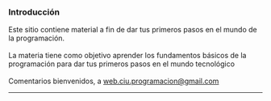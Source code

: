 ### Introducción
Este sitio contiene material a fin de dar tus primeros pasos en el mundo de la programación.
<br/>
<br/>
La materia tiene como objetivo aprender los fundamentos básicos de la programación para dar tus primeros pasos en el mundo tecnológico
<br/>
<br/>
Comentarios bienvenidos, a web.ciu.programacion@gmail.com
<br/>

<hr/>
